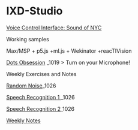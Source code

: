 # IXD-Studio

[Voice Control Interface: Sound of NYC](https://jljuli.github.io/IXD-Studio/Main.html)



Working samples

Max/MSP + p5.js +ml.js + Wekinator +reacTIVision

[Dots Obsession](https://openprocessing.org/sketch/1335773) _1019 > Turn on your Microphone!




Weekly Exercises and Notes

[Random Noise](https://openprocessing.org/sketch/1335902)_1026

[Speech Recognition 1 ](https://openprocessing.org/sketch/1355110)_1026

[Speech Recognition 2](https://openprocessing.org/sketch/1352805)_1026

[Weekly Notes](https://github.com/jljuli/IXD-Studio/wiki)

